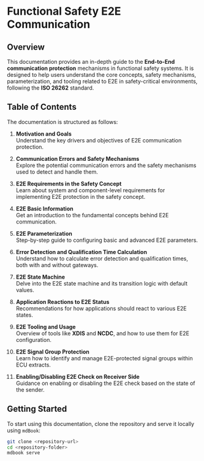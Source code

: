 # Functional Safety E2E Communication

## Overview

This documentation provides an in-depth guide to the **End-to-End communication protection** mechanisms in functional safety systems. It is designed to help users understand the core concepts, safety mechanisms, parameterization, and tooling related to E2E in safety-critical environments, following the **ISO 26262** standard.

## Table of Contents

The documentation is structured as follows:

1. **Motivation and Goals**  
   Understand the key drivers and objectives of E2E communication protection.
   
2. **Communication Errors and Safety Mechanisms**  
   Explore the potential communication errors and the safety mechanisms used to detect and handle them.

3. **E2E Requirements in the Safety Concept**  
   Learn about system and component-level requirements for implementing E2E protection in the safety concept.

4. **E2E Basic Information**  
   Get an introduction to the fundamental concepts behind E2E communication.

5. **E2E Parameterization**  
   Step-by-step guide to configuring basic and advanced E2E parameters.

6. **Error Detection and Qualification Time Calculation**  
   Understand how to calculate error detection and qualification times, both with and without gateways.

7. **E2E State Machine**  
   Delve into the E2E state machine and its transition logic with default values.

8. **Application Reactions to E2E Status**  
   Recommendations for how applications should react to various E2E states.

9. **E2E Tooling and Usage**  
   Overview of tools like **XDIS** and **NCDC**, and how to use them for E2E configuration.

10. **E2E Signal Group Protection**  
    Learn how to identify and manage E2E-protected signal groups within ECU extracts.

11. **Enabling/Disabling E2E Check on Receiver Side**  
    Guidance on enabling or disabling the E2E check based on the state of the sender.

## Getting Started

To start using this documentation, clone the repository and serve it locally using `mdBook`:

```bash
git clone <repository-url>
cd <repository-folder>
mdbook serve
